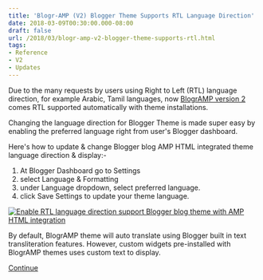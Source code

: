 ```yaml
---
title: 'Blogr-AMP (V2) Blogger Theme Supports RTL Language Direction'
date: 2018-03-09T00:30:00.000-08:00
draft: false
url: /2018/03/blogr-amp-v2-blogger-theme-supports-rtl.html
tags: 
- Reference
- V2
- Updates
---
```


Due to the many requests by users using Right to Left (RTL) language direction, for example Arabic, Tamil languages, now [BlogrAMP version 2](https://blogr-amp.blogspot.my/search/label/V2) comes RTL supported automatically with theme installations.  
  
Changing the language direction for Blogger Theme is made super easy by enabling the preferred language right from user's Blogger dashboard.  
  
Here's how to update & change Blogger blog AMP HTML integrated theme language direction & display:-  
  

1.  At Blogger Dashboard go to Settings
2.  select Language & Formatting
3.  under Language dropdown, select preferred language.
4.  click Save Settings to update your theme language.

  

  

[![Enable RTL language direction support Blogger blog theme with AMP HTML integration](https://3.bp.blogspot.com/-AOASsvT956E/Wpq5Ey3QDwI/AAAAAAAAnwU/0ivIeXxfMsYOHsvexpZ6mpleDeptbF4OACLcBGAs/s640/Blogger%2BAMP%2BThemes%2BSupports%2BRTL%2BLanguage%2BDirection%2B%25281%2529.png)](https://3.bp.blogspot.com/-AOASsvT956E/Wpq5Ey3QDwI/AAAAAAAAnwU/0ivIeXxfMsYOHsvexpZ6mpleDeptbF4OACLcBGAs/s1600/Blogger%2BAMP%2BThemes%2BSupports%2BRTL%2BLanguage%2BDirection%2B%25281%2529.png)

  
By default, BlogrAMP theme will auto translate using Blogger built in text transliteration features. However, custom widgets pre-installed with BlogrAMP themes uses custom text to display.  
  
[Continue](https://blogr-amp.blogspot.com/2018/03/blogr-amp-v2-blogger-theme-supports-rtl.html#more)